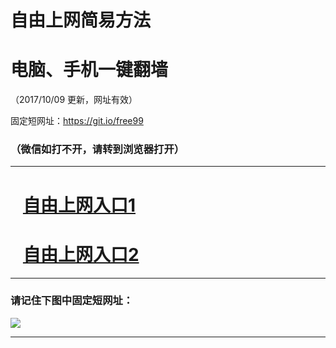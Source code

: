 ﻿# 自由上网简易方法

# 电脑、手机一键翻墙

（2017/10/09 更新，网址有效）

固定短网址：https://git.io/free99

### （微信如打不开，请转到浏览器打开）


***





# &nbsp;&nbsp; <a href="http://ft2095018233.fwq-tz-1001.info/fwqtz01.html?t=10090011970 " target="_blank">自由上网入口1</a>
# &nbsp;&nbsp; <a href="http://ft1960721806.fwq-tz-1002.info/fwqtz02.html?t=100900122248 " target="_blank">自由上网入口2</a>
***

### 请记住下图中固定短网址：

<img src="https://s3-us-west-2.amazonaws.com/fwq-1001/yjfq-20170905okok.png" /> 


***

